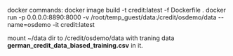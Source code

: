 docker commands:
docker image build -t credit:latest -f Dockerfile .
docker run -p 0.0.0.0:8890:8000 -v /root/temp_guest/data:/credit/osdemo/data --name=osdemo -it credit:latest

mount ~/data dir to /credit/osdemo/data with traning data **german_credit_data_biased_training.csv** in it.
